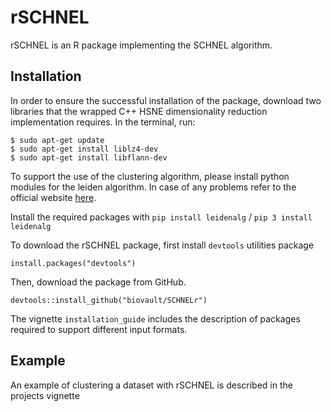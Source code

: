 
# rSCHNEL

rSCHNEL is an R package implementing the SCHNEL algorithm.

## Installation

In order to ensure the successful installation of the package, download two libraries that the wrapped C++ HSNE dimensionality reduction implementation requires. 
In the terminal, run:
```
$ sudo apt-get update
$ sudo apt-get install liblz4-dev
$ sudo apt-get install libflann-dev
```

To support the use of the clustering algorithm, please install python modules for the leiden algorithm.
In case of any problems refer to the official website [here](https://cran.r-project.org/web/packages/leiden/vignettes/run_leiden.html).

Install the required packages with `pip install leidenalg` / `pip 3 install leidenalg`

To download the rSCHNEL package, first install `devtools` utilities package
```
install.packages("devtools")
```

Then, download the package from GitHub.
```
devtools::install_github("biovault/SCHNELr")
```

The vignette `installation_guide` includes the description of packages required to support different input formats. 

## Example
An example of clustering a dataset with rSCHNEL is described in the projects vignette 

